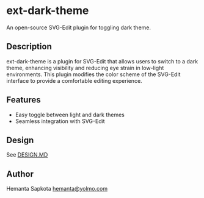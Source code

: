 # ext-dark-theme

An open-source SVG-Edit plugin for toggling dark theme.

## Description

ext-dark-theme is a plugin for SVG-Edit that allows users to switch to a dark theme, enhancing visibility and reducing eye strain in low-light environments. This plugin modifies the color scheme of the SVG-Edit interface to provide a comfortable editing experience.

## Features

- Easy toggle between light and dark themes
- Seamless integration with SVG-Edit

## Design

See [DESIGN.MD](./DESIGN.MD)

## Author

Hemanta Sapkota <hemanta@yolmo.com> 